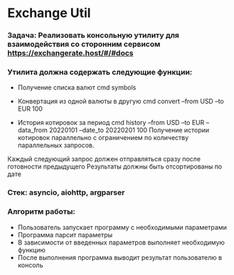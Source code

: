 # Exchange Util



### Задача: Реализовать консольную утилиту для взаимодействия со сторонним сервисом https://exchangerate.host/#/#docs

### Утилита должна содержать следующие функции:

- Получение списка валют
cmd symbols

- Конвертация из одной валюты в другую
cmd convert –from USD –to EUR 100
- История котировок за период
cmd history –from USD –to EUR –data_from 20220101 –date_to 20220201 100
Получение истории котировок параллельно с ограничением по количеству параллельных запросов.

Каждый следующий запрос должен отправляться сразу после готовности предыдущего
Результаты должны быть отсортированы по дате
### Стек: asyncio, aiohttp, argparser
### Алгоритм работы:
- Пользователь запускает программу с необходимыми параметрами
- Программа парсит параметры
- В зависимости от введенных параметров выполняет необходимую функцию
- После выполнения программа выводит результат пользователю в консоль
